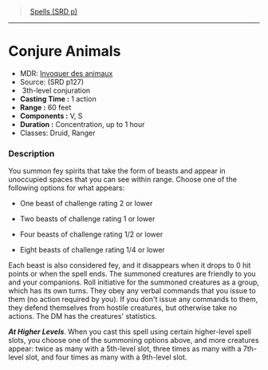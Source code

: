 ﻿---
!SpellItem
Family: SpellVO
Level: 3
Type: conjuration
CastingTime: 1 action
Range: 60 feet
Components: V, S
Duration: Concentration, up to 1 hour
Classes: Druid, Ranger
Id: spells_vo.md#conjure-animals
ParentLink: spells_vo.md#spells-srd-p
Name: Conjure Animals
ParentName: Spells (SRD p)
NameLevel: 1
AltName: '[Invoquer des animaux](hd_spells_invoquer_des_animaux.md)'
Source: (SRD p127)
Attributes:
  Name: Conjure Animals
  Markdown: >+
    # <!--Name-->Conjure Animals<!--/Name-->


    - MDR: <!--AltName-->[Invoquer des animaux](hd_spells_invoquer_des_animaux.md)<!--/AltName-->

    - Source: <!--Source-->(SRD p127)<!--/Source-->

    -  <!--Level-->3<!--/Level-->th-level <!--Type-->conjuration<!--/Type-->

    - **Casting Time :** <!--CastingTime-->1 action<!--/CastingTime-->

    - **Range :** <!--Range-->60 feet<!--/Range-->

    - **Components :** <!--Components-->V, S<!--/Components-->

    - **Duration :** <!--Duration-->Concentration, up to 1 hour<!--/Duration-->

    - Classes: <!--Classes-->Druid, Ranger<!--/Classes-->


    ### Description


    You summon fey spirits that take the form of beasts and appear in unoccupied spaces that you can see within range. Choose one of the following options for what appears:


    * One beast of challenge rating 2 or lower


    * Two beasts of challenge rating 1 or lower


    * Four beasts of challenge rating 1/2 or lower


    * Eight beasts of challenge rating 1/4 or lower


    Each beast is also considered fey, and it disappears when it drops to 0 hit points or when the spell ends. The summoned creatures are friendly to you and your companions. Roll initiative for the summoned creatures as a group, which has its own turns. They obey any verbal commands that you issue to them (no action required by you). If you don't issue any commands to them, they defend themselves from hostile creatures, but otherwise take no actions. The DM has the creatures' statistics.


    **_At Higher Levels_**. When you cast this spell using certain higher-level spell slots, you choose one of the summoning options above, and more creatures appear: twice as many with a 5th-level slot, three times as many with a 7th-level slot, and four times as many with a 9th-level slot.

  AltName: '[Invoquer des animaux](hd_spells_invoquer_des_animaux.md)'
  Source: (SRD p127)
  Level: 3
  Type: conjuration
  CastingTime: 1 action
  Range: 60 feet
  Components: V, S
  Duration: Concentration, up to 1 hour
  Classes: Druid, Ranger
AttributesDictionary: >+
  Name: Conjure Animals

  Markdown: >+

    # <!--Name-->Conjure Animals<!--/Name-->





    - MDR: <!--AltName-->[Invoquer des animaux](hd_spells_invoquer_des_animaux.md)<!--/AltName-->



    - Source: <!--Source-->(SRD p127)<!--/Source-->



    -  <!--Level-->3<!--/Level-->th-level <!--Type-->conjuration<!--/Type-->



    - **Casting Time :** <!--CastingTime-->1 action<!--/CastingTime-->



    - **Range :** <!--Range-->60 feet<!--/Range-->



    - **Components :** <!--Components-->V, S<!--/Components-->



    - **Duration :** <!--Duration-->Concentration, up to 1 hour<!--/Duration-->



    - Classes: <!--Classes-->Druid, Ranger<!--/Classes-->





    ### Description





    You summon fey spirits that take the form of beasts and appear in unoccupied spaces that you can see within range. Choose one of the following options for what appears:





    * One beast of challenge rating 2 or lower





    * Two beasts of challenge rating 1 or lower





    * Four beasts of challenge rating 1/2 or lower





    * Eight beasts of challenge rating 1/4 or lower





    Each beast is also considered fey, and it disappears when it drops to 0 hit points or when the spell ends. The summoned creatures are friendly to you and your companions. Roll initiative for the summoned creatures as a group, which has its own turns. They obey any verbal commands that you issue to them (no action required by you). If you don't issue any commands to them, they defend themselves from hostile creatures, but otherwise take no actions. The DM has the creatures' statistics.





    **_At Higher Levels_**. When you cast this spell using certain higher-level spell slots, you choose one of the summoning options above, and more creatures appear: twice as many with a 5th-level slot, three times as many with a 7th-level slot, and four times as many with a 9th-level slot.



  AltName: '[Invoquer des animaux](hd_spells_invoquer_des_animaux.md)'

  Source: (SRD p127)

  Level: 3

  Type: conjuration

  CastingTime: 1 action

  Range: 60 feet

  Components: V, S

  Duration: Concentration, up to 1 hour

  Classes: Druid, Ranger

---
> [Spells (SRD p)](srd_spells.md)

---

# Conjure Animals

- MDR: [Invoquer des animaux](hd_spells_invoquer_des_animaux.md)
- Source: (SRD p127)
-  3th-level conjuration
- **Casting Time :** 1 action
- **Range :** 60 feet
- **Components :** V, S
- **Duration :** Concentration, up to 1 hour
- Classes: Druid, Ranger

### Description

You summon fey spirits that take the form of beasts and appear in unoccupied spaces that you can see within range. Choose one of the following options for what appears:

* One beast of challenge rating 2 or lower

* Two beasts of challenge rating 1 or lower

* Four beasts of challenge rating 1/2 or lower

* Eight beasts of challenge rating 1/4 or lower

Each beast is also considered fey, and it disappears when it drops to 0 hit points or when the spell ends. The summoned creatures are friendly to you and your companions. Roll initiative for the summoned creatures as a group, which has its own turns. They obey any verbal commands that you issue to them (no action required by you). If you don't issue any commands to them, they defend themselves from hostile creatures, but otherwise take no actions. The DM has the creatures' statistics.

**_At Higher Levels_**. When you cast this spell using certain higher-level spell slots, you choose one of the summoning options above, and more creatures appear: twice as many with a 5th-level slot, three times as many with a 7th-level slot, and four times as many with a 9th-level slot.

